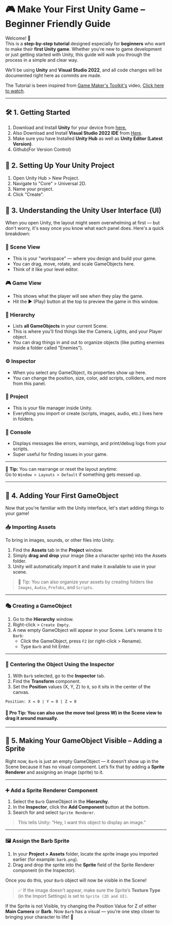 # 🎮 Make Your First Unity Game – Beginner Friendly Guide

Welcome! 👋  
This is a **step-by-step tutorial** designed especially for **beginners** who want to make their **first Unity game**. Whether you're new to game development or just getting started with Unity, this guide will walk you through the process in a simple and clear way.

We’ll be using **Unity** and **Visual Studio 2022**, and all code changes will be documented right here as commits are made.  

The Tutorial is been inspired from <a href="http://www.youtube.com/@GMTK">Game Maker's Toolkit's</a> video, <a href="https://www.youtube.com/watch?v=XtQMytORBmM">Click here to watch</a>.

---

## 🛠️ 1. Getting Started

1. Download and Install **Unity** for your device from <a href="https://unity.com/download">here.</a>
2. Also Download and Install **Visual Studio 2022 IDE** from <a href="https://visualstudio.microsoft.com/vs/">Here<a>.
3. Make sure you have Installed **Unity Hub** as well as **Unity Editor (Latest Version)**.
4. Github(For Version Control)

## 📁 2. Setting Up Your Unity Project

1. Open Unity Hub > New Project.
2. Navigate to "Core" > Universal 2D.
3. Name your project.
4. Click "Create".

## 🧭 3. Understanding the Unity User Interface (UI)

When you open Unity, the layout might seem overwhelming at first — but don't worry, it's easy once you know what each panel does. Here's a quick breakdown:

### 🔳 Scene View
- This is your "workspace" — where you design and build your game.
- You can drag, move, rotate, and scale GameObjects here.
- Think of it like your level editor.

### 🎮 Game View
- This shows what the player will see when they play the game.
- Hit the ▶️ (Play) button at the top to preview the game in this window.

### 🧱 Hierarchy
- Lists **all GameObjects** in your current Scene.
- This is where you’ll find things like the Camera, Lights, and your Player object.
- You can drag things in and out to organize objects (like putting enemies inside a folder called "Enemies").

### ⚙️ Inspector
- When you select any GameObject, its properties show up here.
- You can change the position, size, color, add scripts, colliders, and more from this panel.

### 📁 Project
- This is your file manager inside Unity.
- Everything you import or create (scripts, images, audio, etc.) lives here in folders.

### 💬 Console
- Displays messages like errors, warnings, and print/debug logs from your scripts.
- Super useful for finding issues in your game.

---

🔄 **Tip:** You can rearrange or reset the layout anytime:  
Go to `Window > Layouts > Default` if something gets messed up.

---

## 🧩 4. Adding Your First GameObject

Now that you're familiar with the Unity interface, let's start adding things to your game!

### 📥 Importing Assets
To bring in images, sounds, or other files into Unity:
1. Find the **Assets** tab in the **Project** window.
2. Simply **drag and drop** your image (like a character sprite) into the Assets folder.
3. Unity will automatically import it and make it available to use in your scene.

> 📝 Tip: You can also organize your assets by creating folders like `Images`, `Audio`, `Prefabs`, and `Scripts`.

---

### 🎭 Creating a GameObject

1. Go to the **Hierarchy** window.
2. Right-click > `Create Empty`.
3. A new empty GameObject will appear in your Scene. Let's rename it to `Barb`:
   - Click the GameObject, press `F2` (or right-click > Rename).
   - Type `Barb` and hit Enter.

---

### 📌 Centering the Object Using the Inspector

1. With `Barb` selected, go to the **Inspector** tab.
2. Find the **Transform** component.
3. Set the **Position** values (X, Y, Z) to `0`, so it sits in the center of the canvas.

```text
Position: X = 0 | Y = 0 | Z = 0
```
#### 🎯 Pro Tip: You can also use the move tool (press W) in the Scene view to drag it around manually.

---

## 🎨 5. Making Your GameObject Visible – Adding a Sprite

Right now, `Barb` is just an empty GameObject — it doesn’t show up in the Scene because it has no visual component. Let’s fix that by adding a **Sprite Renderer** and assigning an image (sprite) to it.

---

### ➕ Add a Sprite Renderer Component

1. Select the `Barb` GameObject in the **Hierarchy**.
2. In the **Inspector**, click the **Add Component** button at the bottom.
3. Search for and select `Sprite Renderer`.

> This tells Unity: “Hey, I want this object to display an image.”

---

### 🖼️ Assign the Barb Sprite

1. In your **Project > Assets** folder, locate the sprite image you imported earlier (for example: `barb.png`).
2. Drag and drop the sprite into the **Sprite** field of the Sprite Renderer component (in the Inspector).

Once you do this, your `Barb` object will now be visible in the Scene!

> ✅ If the image doesn't appear, make sure the Sprite’s **Texture Type** (in the Import Settings) is set to `Sprite (2D and UI)`.

If the Sprite is not Visible, try changing the Position Value for Z of either **Main Camera** or **Barb**.
Now `Barb` has a visual — you're one step closer to bringing your character to life! 🎉
